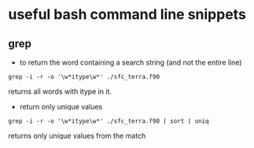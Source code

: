 # useful bash command line snippets

## grep

- to return the word containing a search string (and not the entire line)

```
grep -i -r -o '\w*itype\w*' ./sfc_terra.f90
```

returns all words with itype in it.

- return only unique values

```
grep -i -r -o '\w*itype\w*' ./sfc_terra.f90 | sort | uniq
```

returns only unique values from the match
